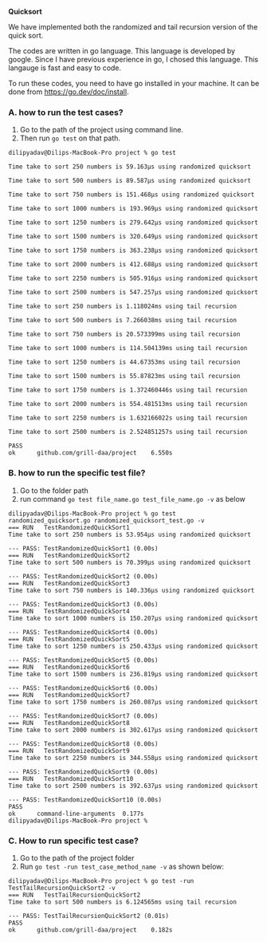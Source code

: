 **Quicksort**

We have implemented both the randomized and tail recursion version of the quick sort.

The codes are written in go language. This language is developed by google. Since I have previous experience in go, I chosed this language. This langauge is fast and easy to code.

To run these codes, you need to have go installed in your machine. It can be done from https://go.dev/doc/install.

### A. how to run the test cases?
1. Go to the path of the project using command line.
2. Then run `go test` on that path.
```
dilipyadav@Dilips-MacBook-Pro project % go test

Time take to sort 250 numbers is 59.163µs using randomized quicksort

Time take to sort 500 numbers is 89.587µs using randomized quicksort

Time take to sort 750 numbers is 151.468µs using randomized quicksort

Time take to sort 1000 numbers is 193.969µs using randomized quicksort

Time take to sort 1250 numbers is 279.642µs using randomized quicksort

Time take to sort 1500 numbers is 320.649µs using randomized quicksort

Time take to sort 1750 numbers is 363.238µs using randomized quicksort

Time take to sort 2000 numbers is 412.688µs using randomized quicksort

Time take to sort 2250 numbers is 505.916µs using randomized quicksort

Time take to sort 2500 numbers is 547.257µs using randomized quicksort

Time take to sort 250 numbers is 1.118024ms using tail recursion

Time take to sort 500 numbers is 7.266038ms using tail recursion

Time take to sort 750 numbers is 20.573399ms using tail recursion

Time take to sort 1000 numbers is 114.504139ms using tail recursion

Time take to sort 1250 numbers is 44.67353ms using tail recursion

Time take to sort 1500 numbers is 55.87823ms using tail recursion

Time take to sort 1750 numbers is 1.372460446s using tail recursion

Time take to sort 2000 numbers is 554.481513ms using tail recursion

Time take to sort 2250 numbers is 1.632166022s using tail recursion

Time take to sort 2500 numbers is 2.524851257s using tail recursion

PASS
ok  	github.com/grill-daa/project	6.550s
```


### B. how to run the specific test file?
1. Go to the folder path
2. run command `go test file_name.go test_file_name.go -v` as below
```
dilipyadav@Dilips-MacBook-Pro project % go test randomized_quicksort.go randomized_quicksort_test.go -v
=== RUN   TestRandomizedQuickSort1
Time take to sort 250 numbers is 53.954µs using randomized quicksort

--- PASS: TestRandomizedQuickSort1 (0.00s)
=== RUN   TestRandomizedQuickSort2
Time take to sort 500 numbers is 70.399µs using randomized quicksort

--- PASS: TestRandomizedQuickSort2 (0.00s)
=== RUN   TestRandomizedQuickSort3
Time take to sort 750 numbers is 140.336µs using randomized quicksort

--- PASS: TestRandomizedQuickSort3 (0.00s)
=== RUN   TestRandomizedQuickSort4
Time take to sort 1000 numbers is 150.207µs using randomized quicksort

--- PASS: TestRandomizedQuickSort4 (0.00s)
=== RUN   TestRandomizedQuickSort5
Time take to sort 1250 numbers is 250.433µs using randomized quicksort

--- PASS: TestRandomizedQuickSort5 (0.00s)
=== RUN   TestRandomizedQuickSort6
Time take to sort 1500 numbers is 236.819µs using randomized quicksort

--- PASS: TestRandomizedQuickSort6 (0.00s)
=== RUN   TestRandomizedQuickSort7
Time take to sort 1750 numbers is 260.087µs using randomized quicksort

--- PASS: TestRandomizedQuickSort7 (0.00s)
=== RUN   TestRandomizedQuickSort8
Time take to sort 2000 numbers is 302.617µs using randomized quicksort

--- PASS: TestRandomizedQuickSort8 (0.00s)
=== RUN   TestRandomizedQuickSort9
Time take to sort 2250 numbers is 344.558µs using randomized quicksort

--- PASS: TestRandomizedQuickSort9 (0.00s)
=== RUN   TestRandomizedQuickSort10
Time take to sort 2500 numbers is 392.637µs using randomized quicksort

--- PASS: TestRandomizedQuickSort10 (0.00s)
PASS
ok  	command-line-arguments	0.177s
dilipyadav@Dilips-MacBook-Pro project %

```

### C. How to run specific test case?
1. Go to the path of the project folder
2. Run `go test -run test_case_method_name -v` as shown below:
```
dilipyadav@Dilips-MacBook-Pro project % go test -run TestTailRecursionQuickSort2 -v
=== RUN   TestTailRecursionQuickSort2
Time take to sort 500 numbers is 6.124565ms using tail recursion

--- PASS: TestTailRecursionQuickSort2 (0.01s)
PASS
ok  	github.com/grill-daa/project	0.182s
```

